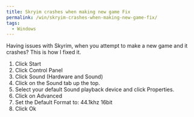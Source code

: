 ```yaml
---
title: Skryim crashes when making new game Fix
permalink: /win/skryim-crashes-when-making-new-game-fix/
tags:
  - Windows
---
```

Having issues with Skyrim, when you attempt to make a new game and it crashes? This is how I fixed it.

  1. Click Start
  2. Click Control Panel
  3. Click Sound (Hardware and Sound)
  4. Click on the Sound tab up the top.
  5. Select your default Sound playback device and click Properties.
  6. Click on Advanced
  7. Set the Default Format to: 44.1khz 16bit
  8. Click Ok
